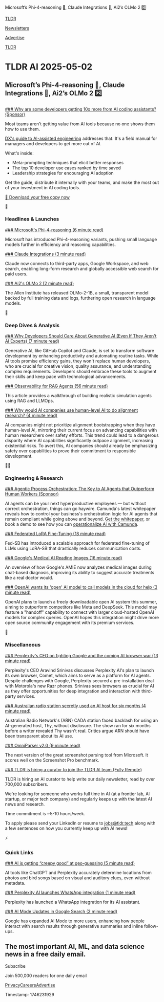 Microsoft’s Phi-4-reasoning 🧠, Claude Integrations 🔌, Ai2’s OLMo 2 2️⃣

[TLDR](/)

[Newsletters](/newsletters)

[Advertise](https://advertise.tldr.tech/)

[TLDR](/)

# TLDR AI 2025-05-02

## Microsoft’s Phi-4-reasoning 🧠, Claude Integrations 🔌, Ai2’s OLMo 2 2️⃣

### 

[### Why are some developers getting 10x more from AI coding assistants? (Sponsor)](https://getdx.com/guide/ai-assisted-engineering/?utm_source=tldr-ai)

Most teams aren't getting value from AI tools because no one shows them how to use them.

[DX's guide to AI-assisted engineering](https://getdx.com/guide/ai-assisted-engineering/?utm_source=tldr-ai) addresses that. It's a field manual for managers and developers to get more out of AI.

What's inside:

* Meta-prompting techniques that elicit better responses
* The top 10 developer use cases ranked by time saved
* Leadership strategies for encouraging AI adoption

Get the guide, distribute it internally with your teams, and make the most out of your investment in AI coding tools.

[📘 Download your free copy now](https://getdx.com/guide/ai-assisted-engineering/?utm_source=tldr-ai)

🚀

### Headlines & Launches

[### Microsoft's Phi-4-reasoning (6 minute read)](https://azure.microsoft.com/en-us/blog/one-year-of-phi-small-language-models-making-big-leaps-in-ai/?utm_source=tldrai)

Microsoft has introduced Phi-4-reasoning variants, pushing small language models further in efficiency and reasoning capabilities.

[### Claude Integrations (3 minute read)](https://www.anthropic.com/news/integrations?utm_source=tldrai)

Claude now connects to third-party apps, Google Workspace, and web search, enabling long-form research and globally accessible web search for paid users.

[### Ai2's OLMo 2 (2 minute read)](https://huggingface.co/allenai/OLMo-2-0425-1B?utm_source=tldrai)

The Allen Institute has released OLMo-2-1B, a small, transparent model backed by full training data and logs, furthering open research in language models.

🧠

### Deep Dives & Analysis

[### Why Developers Should Care About Generative AI (Even If They Aren't AI Experts) (7 minute read)](http://hackread.com/why-developers-care-about-generative-ai-experts/?utm_source=tldrai)

Generative AI, like GitHub Copilot and Claude, is set to transform software development by enhancing productivity and automating routine tasks. While AI tools promise efficiency gains, they won't replace human developers, who are crucial for creative vision, quality assurance, and understanding complex requirements. Developers should embrace these tools to augment their skills and keep pace with technological advancements.

[### Observability for RAG Agents (56 minute read)](https://decodingml.substack.com/p/observability-for-rag-agents?utm_source=tldrai)

This article provides a walkthrough of building realistic simulation agents using RAG and LLMOps.

[### Why would AI companies use human-level AI to do alignment research? (4 minute read)](https://www.lesswrong.com/posts/XLNxrFfkyrdktuzqn/why-would-ai-companies-use-human-level-ai-to-do-alignment?utm_source=tldrai)

AI companies might not prioritize alignment bootstrapping when they have human-level AI, mirroring their current focus on advancing capabilities with human researchers over safety efforts. This trend could lead to a dangerous disparity where AI capabilities significantly outpace alignment, increasing existential risks. To avert this, AI companies should already be emphasizing safety over capabilities to prove their commitment to responsible development.

👨‍💻

### Engineering & Research

[### Agentic Process Orchestration: The Key to AI Agents that Outperform Human Workers (Sponsor)](https://page.camunda.com/wp-why-agentic-process-orchestration-belongs-in-your-automation-strategy?utm_medium=paid_leadgen&amp;utm_source=tldr&amp;utm_content=may_newsletter&amp;utm_campaign=Guide.WhyAgenticProcessOrchestrationBelongsInYourAutomationStrategy.25Q1.EN)

AI agents can be your next hyperproductive employees — but without correct orchestration, things can go haywire. Camunda's latest whitepaper reveals how to control your business's orchestration logic for AI agents that remain compliant while going above and beyond. [Get the whitepaper](https://page.camunda.com/wp-why-agentic-process-orchestration-belongs-in-your-automation-strategy?utm_medium=paid_leadgen&utm_source=tldr&utm_content=may_newsletter&utm_campaign=Guide.WhyAgenticProcessOrchestrationBelongsInYourAutomationStrategy.25Q1.EN), or book a demo to see how you can [operationalize AI with Camunda](https://page.camunda.com/agentic-orchestration-demo-request?utm_medium=paid_leadgen&utm_source=tldr&utm_content=may_newsletter&utm_campaign=ContactUs.DemoRequest.AI.EN).

[### Federated LoRA Fine-Tuning (18 minute read)](https://arxiv.org/abs/2502.15436v1?utm_source=tldrai)

Fed-SB has introduced a scalable approach for federated fine-tuning of LLMs using LoRA-SB that drastically reduces communication costs.

[### Google's Medical AI Reading Images (16 minute read)](https://research.google/blog/amie-gains-vision-a-research-ai-agent-for-multi-modal-diagnostic-dialogue/?utm_source=tldrai)

An overview of how Google's AMIE now analyzes medical images during chat-based diagnosis, improving its ability to suggest accurate treatments like a real doctor would.

[### OpenAI wants its 'open' AI model to call models in the cloud for help (3 minute read)](https://techcrunch.com/2025/04/24/openai-wants-its-open-ai-model-to-call-models-in-the-cloud-for-help/?utm_source=tldrai)

OpenAI plans to launch a freely downloadable open AI system this summer, aiming to outperform competitors like Meta and DeepSeek. This model may feature a "handoff" capability to connect with larger cloud-hosted OpenAI models for complex queries. OpenAI hopes this integration might drive more open source community engagement with its premium services.

🎁

### Miscellaneous

[### Perplexity's CEO on fighting Google and the coming AI browser war (13 minute read)](https://www.theverge.com/command-line-newsletter/656599/perplexitys-ceo-on-fighting-google-and-the-coming-ai-browser-war?utm_source=tldrai)

Perplexity's CEO Aravind Srinivas discusses Perplexity AI's plan to launch its own browser, Comet, which aims to serve as a platform for AI agents. Despite challenges with Google, Perplexity secured a pre-installation deal with Motorola's new Razr phones. Srinivas sees browsers as crucial for AI as they offer opportunities for deep integration and interaction with third-party services.

[### Australian radio station secretly used an AI host for six months (4 minute read)](https://www.independent.co.uk/tech/ai-radio-host-australia-cada-elevenlabs-b2739399.html?utm_source=tldrai)

Australian Radio Network's (ARN) CADA station faced backlash for using an AI-generated host, Thy, without disclosure. The show ran for six months before a writer revealed Thy wasn't real. Critics argue ARN should have been transparent about its AI use.

[### OmniParser v2.0 (9 minute read)](https://huggingface.co/microsoft/OmniParser-v2.0?utm_source=tldrai)

The next version of the great screenshot parsing tool from Microsoft. It scores well on the Screenshot Pro benchmark.

[### TLDR is hiring a curator to join the TLDR AI team (Fully Remote)](mailto:jobs@tldr.tech?utm_source=tldrai)

TLDR is hiring an AI curator to help write our daily newsletter, read by over 700,000 subscribers.

We're looking for someone who works full time in AI (at a frontier lab, AI startup, or major tech company) and regularly keeps up with the latest AI news and research.

Time commitment is ~5-10 hours/week.

To apply please send your LinkedIn or resume to [jobs@tldr.tech](mailto:jobs@tldr.tech) along with a few sentences on how you currently keep up with AI news!

⚡️

### Quick Links

[### AI is getting “creepy good” at geo-guessing (5 minute read)](https://www.malwarebytes.com/blog/news/2025/04/ai-is-getting-creepy-good-at-geo-guessing?utm_source=tldrai)

AI tools like ChatGPT and Perplexity accurately determine locations from photos and bird songs based on visual and auditory clues, even without metadata.

[### Perplexity AI launches WhatsApp integration (1 minute read)](https://x.com/AskPerplexity/status/1916889097643368929?utm_source=tldrai)

Perplexity has launched a WhatsApp integration for its AI assistant.

[### AI Mode Updates in Google Search (2 minute read)](https://blog.google/products/search/ai-mode-updates-may-2025/?utm_source=tldrai)

Google has expanded AI Mode to more users, enhancing how people interact with search results through generative summaries and inline follow-ups.

## The most important AI, ML, and data science news in a free daily email.

Subscribe

Join 500,000 readers for one daily email

[Privacy](/privacy)[Careers](https://jobs.ashbyhq.com/tldr.tech)[Advertise](/ai/advertise)

Timestamp: 1746231929